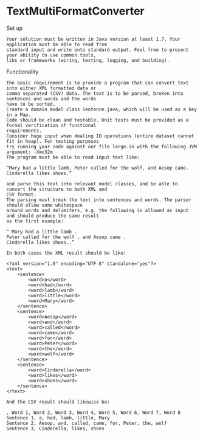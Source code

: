 # TextMultiFormatConverter

Set up

    Your solution must be written in Java version at least 1.7. Your application must be able to read from
    standard input and write onto standard output. Feel free to present your ability to use common tools,
    libs or frameworks (wiring, testing, logging, and building).

Functionality

    The basic requirement is to provide a program that can convert text into either XML formatted data or
    comma separated (CSV) data. The text is to be parsed, broken into sentences and words and the words
    have to be sorted.
    Create a domain model class Sentence.java, which will be used as a key in a Map.
    Code should be clean and testable. Unit tests must be provided as a formal verification of functional
    requirements.
    Consider huge input when dealing IO operations (entire dataset cannot fit in heap). For testing purposes
    try running your code against our file large.in with the following JVM argument: -Xmx32m
    The program must be able to read input text like:

    “Mary had a little lamb. Peter called for the wolf, and Aesop came.
    Cinderella likes shoes.”

    and parse this text into relevant model classes, and be able to convert the structure to both XML and
    CSV format.
    The parsing must break the text into sentences and words. The parser should allow some whitespace
    around words and delimiters, e.g. the following is allowed as input and should produce the same result
    as the first example:

    “ Mary had a little lamb .
    Peter called for the wolf , and Aesop came .
    Cinderella likes shoes..”

    In both cases the XML result should be like:

    <?xml version="1.0" encoding="UTF-8" standalone="yes"?>
    <text>
    	<sentence>
    		<word>a</word>
    		<word>had</word>
    		<word>lamb</word>
    		<word>little</word>
    		<word>Mary</word>
    	</sentence>
    	<sentence>
    		<word>Aesop</word>
    		<word>and</word>
    		<word>called</word>
    		<word>came</word>
    		<word>for</word>
    		<word>Peter</word>
    		<word>the</word>
    		<word>wolf</word>
    	</sentence>
    	<sentence>
    		<word>Cinderella</word>
    		<word>likes</word>
    		<word>shoes</word>
    	</sentence>
    </text>

    And the CSV result should likewise be:

    , Word 1, Word 2, Word 3, Word 4, Word 5, Word 6, Word 7, Word 8
    Sentence 1, a, had, lamb, little, Mary
    Sentence 2, Aesop, and, called, came, for, Peter, the, wolf
    Sentence 3, Cinderella, likes, shoes
